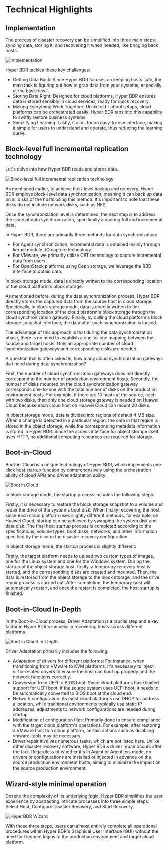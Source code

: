 # Technical Highlights

## Implementation

The process of disaster recovery can be simplified into three main steps: syncing data, storing it, and recovering it when needed, like bringing back hosts.

![Implementation](./images/technical-highlights-implementation.png)

Hyper BDR tackles these key challenges:

* Getting Data Back: Since Hyper BDR focuses on keeping hosts safe, the main task is figuring out how to grab data from your systems, especially at the basic level.
* Storing Data Right: Designed for cloud platforms, Hyper BDR ensures data is stored sensibly in cloud services, ready for quick recovery.
* Making Everything Work Together: Unlike old-school setups, cloud platforms can be orchestrated easily. Hyper BDR taps into this capability to swiftly restore business systems.
* Simplifying Learning: Lastly, it aims for an easy-to-use interface, making it simple for users to understand and operate, thus reducing the learning curve.

## Block-level full incremental replication technology

Let's delve into how Hyper BDR reads and stores data.

![Block-level full incremental replication technology](./images/technical-highlights-block-level-sync.png)

As mentioned earlier, to achieve host-level backup and recovery, Hyper BDR employs block-level data synchronization, meaning it can back up data on all disks of the hosts using this method. It's important to note that these disks do not include network disks, such as NFS.

Once the synchronization level is determined, the next step is to address the issue of data synchronization, specifically acquiring full and incremental data.

In Hyper BDR, there are primarily three methods for data synchronization:

- For Agent synchronization, incremental data is obtained mainly through kernel module I/O capture technology.
- For VMware, we primarily utilize CBT technology to capture incremental data from users.
- For OpenStack platforms using Ceph storage, we leverage the RBD interface to obtain data.

In block storage mode, data is directly written to the corresponding location of the cloud platform's block storage.

As mentioned before, during the data synchronization process, Hyper BDR directly stores the captured data from the source host in cloud storage. Specifically, in block storage mode, data is directly written to the corresponding location of the cloud platform's block storage through the cloud synchronization gateway. Finally, by calling the cloud platform's block storage snapshot interface, the data after each synchronization is locked.

The advantage of this approach is that during the data synchronization phase, there is no need to establish a one-to-one mapping between the source and target hosts. Only an appropriate number of cloud synchronization gateways and corresponding disks are needed.

A question that is often asked is, how many cloud synchronization gateways do I need during data synchronization?

First, the number of cloud synchronization gateways does not directly correspond to the number of production environment hosts.
Secondly, the number of disks mounted on the cloud synchronization gateway corresponds one-to-one with the total number of disks on the production environment hosts. For example, if there are 10 hosts at the source, each with two disks, then only one cloud storage gateway is needed on Huawei Cloud because each cloud host on Huawei Cloud can mount 20 disks.

In object storage mode, data is divided into regions of default 4 MB size. When a change is detected in a particular region, the data in that region is stored in the object storage, while the corresponding metadata information is stored in Hyper BDR. Since the access interface for object storage itself uses HTTP, no additional computing resources are required for storage.

## Boot-in-Cloud

Boot-in-Cloud is a unique technology of Hyper BDR, which implements one-click host startup function by comprehensively using the orchestration ability of cloud APIs and driver adaptation ability.

![Boot in Cloud](./images/technical-highlights-boot-in-cloud.png)

In block storage mode, the startup process includes the following steps:

Firstly, it is necessary to restore the block storage snapshot to a volume and repair the drive of the system's boot disk.
When finally recovering the host, since each cloud platform uses slightly different methods, for example, on Huawei Cloud, startup can be achieved by swapping the system disk and data disk.
The final host startup process is completed according to the specifications, volume types, boot disks, networks, and other information specified by the user in the disaster recovery configuration.

In object storage mode, the startup process is slightly different:

Firstly, the target platform needs to upload two custom types of images, one for the Linux system and one for the Windows system.
During the startup of the object storage host, firstly, a temporary recovery host is started, and the corresponding disks are created and mounted.
Then, the data is restored from the object storage to the block storage, and the drive repair process is carried out.
After completion, the temporary host will automatically restart, and once the restart is completed, the host startup is finished.

## Boot-in-Cloud In-Depth

In the Boot-in-Cloud process, Driver Adaptation is a crucial step and a key factor in Hyper BDR's success in recovering hosts across different platforms.

![Boot in Cloud In-Depth](./images/technical-highlights-boot-in-cloud-in-depth.png)

Driver Adaptation primarily includes the following:

* Adaptation of drivers for different platforms: For instance, when transitioning from VMware to KVM platforms, it's necessary to inject virtio-related drivers to ensure the host can boot up properly and the network functions correctly.
* Conversion from UEFI to BIOS boot: Since cloud platforms have limited support for UEFI boot, if the source system uses UEFI boot, it needs to be automatically converted to BIOS boot at the cloud end.
* Network configuration: As most cloud platforms use DHCP for address allocation, while traditional environments typically use static IP addresses, adjustments to network configurations are needed during startup.
* Modification of configuration files: Primarily done to ensure compliance with the target cloud platform's operations. For example, after restoring a VMware host to a cloud platform, certain actions such as disabling vmware-tools may be necessary.
* Driver repair involves numerous tasks, which are not listed here. Unlike other disaster recovery software, Hyper BDR's driver repair occurs after the fact. Regardless of whether it's in Agent or Agentless mode, no drivers or configurations are installed or injected in advance on the source production environment hosts, aiming to minimize the impact on the source production environment.

## Wizard-style minimal operation

Despite the complexity of its underlying logic, Hyper BDR simplifies the user experience by abstracting intricate processes into three simple steps: Select Host, Configure Disaster Recovery, and Start Recovery.

![HyperBDR Wizard](./images/technical-highlights-wizard-ui.png)

With these three steps, users can almost entirely complete all operational procedures within Hyper BDR's Graphical User Interface (GUI) without the need for frequent logins to the production environment and target cloud platform.